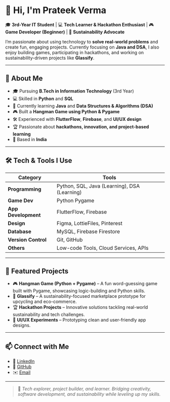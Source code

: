 # 👋 Hi, I'm Prateek Verma  

🎓 **3rd-Year IT Student** | 💻 **Tech Learner & Hackathon Enthusiast** | 🎮 **Game Developer (Beginner)** | 🌱 **Sustainability Advocate**  

I’m passionate about using technology to **solve real-world problems** and create fun, engaging projects. Currently focusing on **Java and DSA**, I also enjoy building games, participating in hackathons, and working on sustainability-driven projects like **Glassify**.  

---

## 🚀 About Me  
- 🎓 Pursuing **B.Tech in Information Technology** (3rd Year)  
- 💻 Skilled in **Python** and **SQL**  
- 🌱 Currently learning **Java** and **Data Structures & Algorithms (DSA)**  
- 🎮 Built a **Hangman Game using Python & Pygame**  
- 🛠️ Experienced with **FlutterFlow**, **Firebase**, and **UI/UX design**  
- 🏆 Passionate about **hackathons, innovation, and project-based learning**  
- 📍 Based in **India**  

---

## 🛠️ Tech & Tools I Use  
| Category            | Tools |
|---------------------|-------|
| **Programming**     | Python, SQL, Java (Learning), DSA (Learning) |
| **Game Dev**        | Python Pygame |
| **App Development** | FlutterFlow, Firebase |
| **Design**          | Figma, LottieFiles, Pinterest |
| **Database**        | MySQL, Firebase Firestore |
| **Version Control** | Git, GitHub |
| **Others**          | Low-code Tools, Cloud Services, APIs |

---

## 🌟 Featured Projects
- 🎮 **Hangman Game (Python + Pygame)** – A fun word-guessing game built with Pygame, showcasing logic-building and Python skills.  
- 🌱 **Glassify** – A sustainability-focused marketplace prototype for upcycling and eco-commerce.  
- 🏆 **Hackathon Projects** – Innovative solutions tackling real-world sustainability and tech challenges.  
- 🎨 **UI/UX Experiments** – Prototyping clean and user-friendly app designs.  


---

## 📫 Connect with Me  
- 💼 [LinkedIn](https://www.linkedin.com/in/prateek-verma-04297b326/)
- 🐙 [GitHub](https://github.com/prateek2k5)
- ✉️ [Email](mailto:vermaprateeklive@gmail.com)  

---

> 🚀 *Tech explorer, project builder, and learner. Bridging creativity, software development, and sustainability while leveling up my skills.*  
